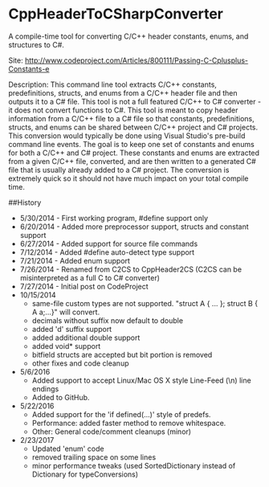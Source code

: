 # CppHeaderToCSharpConverter
A compile-time tool for converting C/C++ header constants, enums, and structures to C#.

Site: http://www.codeproject.com/Articles/800111/Passing-C-Cplusplus-Constants-e 

Description: This command line tool extracts C/C++ constants, predefinitions, structs, and enums from a C/C++ header file and then outputs it to a C# file. This tool is not a full featured C/C++ to C# converter - it does not convert functions to C#. This tool is meant to copy header information from a C/C++ file to a C# file so that constants, predefinitions, structs, and enums can be shared between C/C++ project and C# projects. This conversion would typically be done using Visual Studio's pre-build command line events. The goal is to keep one set of constants and enums for both a C/C++ and C# project. These constants and enums are extracted from a given C/C++ file, converted, and are then written to a generated C# file that is usually already added to a C# project. The conversion is extremely quick so it should not have much impact on your total compile time.

##History
 - 5/30/2014 - First working program, #define support only
 - 6/20/2014 - Added more preprocessor support, structs and constant support
 - 6/27/2014 - Added support for source file commands
 - 7/12/2014 - Added #define auto-detect type support
 - 7/21/2014 - Added enum support
 - 7/26/2014 - Renamed from C2CS to CppHeader2CS (C2CS can be misinterpreted as a full C to C# converter)
 - 7/27/2014 - Initial post on CodeProject
 - 10/15/2014
   - same-file custom types are not supported.  "struct A { ... }; struct B { A a;...}" will convert.
   - decimals without suffix now default to double
   - added 'd' suffix support
   - added additional double support
   - added void* support
   - bitfield structs are accepted but bit portion is removed
   - other fixes and code cleanup
 - 5/6/2016
   - Added support to accept Linux/Mac OS X style Line-Feed (\n) line endings
   - Added to GitHub.
 - 5/22/2016 
   - Added support for the 'if defined(...)' style of predefs.
   - Performance: added faster method to remove whitespace.
   - Other: General code/comment cleanups (minor)
 - 2/23/2017
   - Updated 'enum' code
   - removed trailing space on some lines
   - minor performance tweaks (used SortedDictionary instead of Dictionary for typeConversions)
